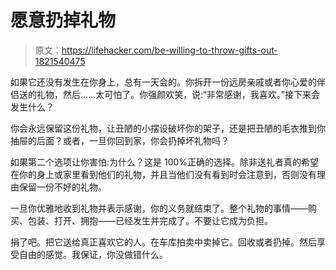 # 愿意扔掉礼物

> 原文：<https://lifehacker.com/be-willing-to-throw-gifts-out-1821540475>

如果它还没有发生在你身上，总有一天会的。你拆开一份远房亲戚或者你心爱的伴侣送的礼物，然后……太可怕了。你强颜欢笑，说:“非常感谢，我喜欢。”接下来会发生什么？



你会永远保留这份礼物，让丑陋的小摆设破坏你的架子，还是把丑陋的毛衣推到你抽屉的后面？或者，一旦你回到家，你会扔掉坏礼物吗？

如果第二个选项让你害怕:为什么？这是 100%正确的选择。除非送礼者真的希望在你的身上或家里看到他们的礼物，并且当他们没有看到时会注意到，否则没有理由保留一份不好的礼物。

一旦你优雅地收到礼物并表示感谢，你的义务就结束了。整个礼物的事情——购买、包装、打开、拥抱——已经发生并完成了。不要让它成为负担。

捐了吧。把它送给真正喜欢它的人。在车库拍卖中卖掉它。回收或者扔掉。然后享受自由的感觉。我保证，你没做错什么。